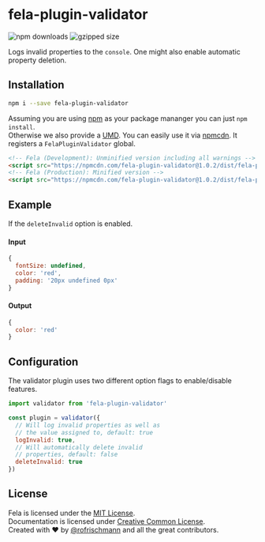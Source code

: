 # fela-plugin-validator


<img alt="npm downloads" src="https://img.shields.io/npm/dm/fela-plugin-validator.svg">
<img alt="gzipped size" src="https://img.shields.io/badge/gzipped-0.57kb-brightgreen.svg">

Logs invalid properties to the `console`. One might also enable automatic property deletion.

## Installation
```sh
npm i --save fela-plugin-validator
```
Assuming you are using [npm](https://www.npmjs.com) as your package mananger you can just `npm install`.<br>
Otherwise we also provide a [UMD](https://github.com/umdjs/umd). You can easily use it via [npmcdn](https://npmcdn.com/). It registers a `FelaPluginValidator` global.
```HTML
<!-- Fela (Development): Unminified version including all warnings -->
<script src="https://npmcdn.com/fela-plugin-validator@1.0.2/dist/fela-plugin-validator.js"></script>
<!-- Fela (Production): Minified version -->
<script src="https://npmcdn.com/fela-plugin-validator@1.0.2/dist/fela-plugin-validator.min.js"></script>
```

## Example
If the `deleteInvalid` option is enabled.

#### Input
```javascript
{
  fontSize: undefined,
  color: 'red',
  padding: '20px undefined 0px'
}
```

#### Output
```javascript
{
  color: 'red'
}
```

## Configuration
The validator plugin uses two different option flags to enable/disable features.

```javascript
import validator from 'fela-plugin-validator'

const plugin = validator({
  // Will log invalid properties as well as
  // the value assigned to, default: true
  logInvalid: true,
  // Will automatically delete invalid
  // properties, default: false
  deleteInvalid: true
})
```


## License
Fela is licensed under the [MIT License](http://opensource.org/licenses/MIT).<br>
Documentation is licensed under [Creative Common License](http://creativecommons.org/licenses/by/4.0/).<br>
Created with ♥ by [@rofrischmann](http://rofrischmann.de) and all the great contributors.
